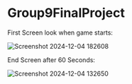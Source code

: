 # Group9FinalProject

First Screen look when game starts:

![Screenshot 2024-12-04 182608](https://github.com/user-attachments/assets/e70e1a79-52eb-4b45-a823-9b9dcb1981d3)


End Screen after 60 Seconds:

![Screenshot 2024-12-04 132650](https://github.com/user-attachments/assets/5acfbffd-49ab-4fd1-bea3-d87d833ea0a5)

